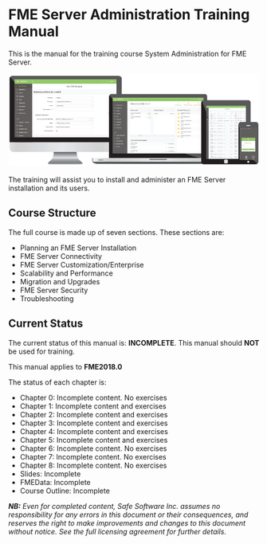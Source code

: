  <!--This file duplicates a little of the content to follow, but is added here because the content of this file is used for the landing page on GitBook-->

# FME Server Administration Training Manual #

This is the manual for the training course System Administration for FME Server.

![](./ServerAdmin0Introduction/Images/0.000.ServerHomeScreen.png)


The training will assist you to install and administer an FME Server installation and its users.

## Course Structure ##

The full course is made up of seven sections. These sections are:

- Planning an FME Server Installation
- FME Server Connectivity
- FME Server Customization/Enterprise
- Scalability and Performance
- Migration and Upgrades
- FME Server Security
- Troubleshooting

## Current Status ##

The current status of this manual is: **INCOMPLETE**. This manual should **NOT** be used for training.

This manual applies to **FME2018.0**

The status of each chapter is:

- Chapter 0: Incomplete content. No exercises
- Chapter 1: Incomplete content and exercises
- Chapter 2: Incomplete content and exercises
- Chapter 3: Incomplete content and exercises
- Chapter 4: Incomplete content and exercises
- Chapter 5: Incomplete content and exercises
- Chapter 6: Incomplete content. No exercises
- Chapter 7: Incomplete content. No exercises
- Chapter 8: Incomplete content. No exercises
- Slides: Incomplete
- FMEData: Incomplete
- Course Outline: Incomplete

***NB:*** *Even for completed content, Safe Software Inc. assumes no responsibility for any errors in this document or their consequences, and reserves the right to make improvements and changes to this document without notice. See the full licensing agreement for further details.*
